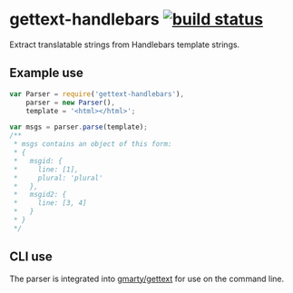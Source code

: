 # gettext-handlebars [![build status](https://secure.travis-ci.org/smhg/gettext-handlebars.png)](http://travis-ci.org/smhg/gettext-handlebars)

Extract translatable strings from Handlebars template strings.

## Example use
```javascript
var Parser = require('gettext-handlebars'),
	parser = new Parser(),
	template = '<html></html>';

var msgs = parser.parse(template);
/**
 * msgs contains an object of this form:
 * {
 *   msgid: {
 *     line: [1],
 *     plural: 'plural'
 *   },
 *   msgid2: {
 *     line: [3, 4]
 *   }
 * }
 */
```

## CLI use
The parser is integrated into [gmarty/gettext](https://github.com/gmarty/xgettext) for use on the command line.